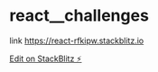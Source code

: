 # react__challenges
link https://react-rfkipw.stackblitz.io

[Edit on StackBlitz ⚡️](https://stackblitz.com/edit/react-rfkipw)
